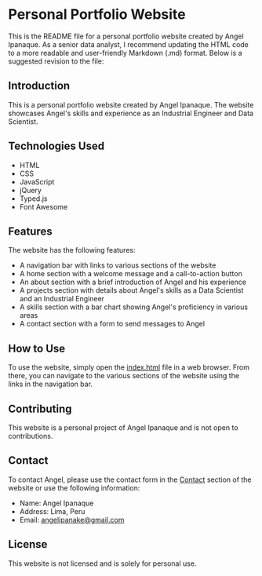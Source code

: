 # Personal Portfolio Website

This is the README file for a personal portfolio website created by Angel Ipanaque. As a senior data analyst, I recommend updating the HTML code to a more readable and user-friendly Markdown (.md) format. Below is a suggested revision to the file:

## Introduction
This is a personal portfolio website created by Angel Ipanaque. The website showcases Angel's skills and experience as an Industrial Engineer and Data Scientist. 

## Technologies Used
- HTML
- CSS
- JavaScript
- jQuery
- Typed.js
- Font Awesome

## Features
The website has the following features:
- A navigation bar with links to various sections of the website
- A home section with a welcome message and a call-to-action button
- An about section with a brief introduction of Angel and his experience
- A projects section with details about Angel's skills as a Data Scientist and an Industrial Engineer
- A skills section with a bar chart showing Angel's proficiency in various areas
- A contact section with a form to send messages to Angel

## How to Use
To use the website, simply open the [index.html](index.html) file in a web browser. From there, you can navigate to the various sections of the website using the links in the navigation bar.

## Contributing
This website is a personal project of Angel Ipanaque and is not open to contributions.

## Contact
To contact Angel, please use the contact form in the [Contact](#contact) section of the website or use the following information:
- Name: Angel Ipanaque
- Address: Lima, Peru
- Email: angelipanake@gmail.com

## License
This website is not licensed and is solely for personal use.
